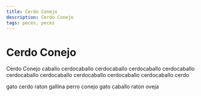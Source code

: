```yaml
---
title: Cerdo Conejo
description: Cerdo Conejo
tags: peces, peces
---
```


# Cerdo Conejo

Cerdo Conejo caballo cerdocaballo cerdocaballo cerdocaballo cerdocaballo cerdocaballo cerdocaballo cerdocaballo cerdocaballo cerdocaballo cerdo

gato cerdo raton gallina perro conejo gato caballo raton oveja
